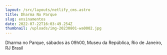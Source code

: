 ```yaml
---
layout: /src/layouts/netlify_cms.astro
title: Dharma No Parque
slug: ensinamentos
date: 2022-07-22T16:03:49.254Z
thumbnail: /uploads/img-20230801-wa0002.jpg
---
```

Dharma no Parque, sábados às 09h00, Museu da República, Rio de Janeiro, RJ Brasil
